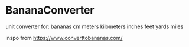 # BananaConverter
unit converter for:
bananas
cm
meters
kilometers
inches
feet
yards
miles

inspo from https://www.converttobananas.com/
